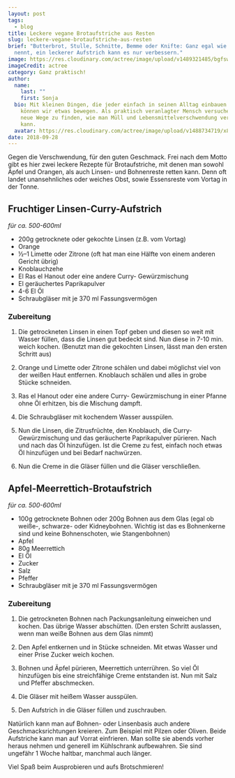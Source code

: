 ```yaml
---
layout: post
tags:
  - blog
title: Leckere vegane Brotaufstriche aus Resten
slug: leckere-vegane-brotaufstriche-aus-resten
brief: "Butterbrot, Stulle, Schnitte, Bemme oder Knifte: Ganz egal wie ihr es
  nennt, ein leckerer Aufstrich kann es nur verbessern."
image: https://res.cloudinary.com/actree/image/upload/v1489321485/bgfswfkvvcvwqybsuamq.jpg
imageCredit: actree
category: Ganz praktisch!
author:
  name:
    last: ""
    first: Sonja
  bio: Mit kleinen Dingen, die jeder einfach in seinen Alltag einbauen kann,
    können wir etwas bewegen. Als praktisch veranlagter Mensch versuche ich,
    neue Wege zu finden, wie man Müll und Lebensmittelverschwendung verhindern
    kann.
  avatar: https://res.cloudinary.com/actree/image/upload/v1488734719/x8yjmgb9aevnzug1znrt.jpg
date: 2018-09-28
---
```


Gegen die Verschwendung, für den guten Geschmack. Frei nach dem Motto gibt es hier zwei leckere Rezepte für Brotaufstriche, mit denen man sowohl Äpfel und Orangen, als auch Linsen- und Bohnenreste retten kann. Denn oft landet unansehnliches oder weiches Obst, sowie Essensreste vom Vortag in der Tonne.

## Fruchtiger Linsen-Curry-Aufstrich

*für ca. 500-600ml*

- 200g getrocknete oder gekochte Linsen (z.B. vom Vortag)
- Orange 
- ½–1 Limette oder Zitrone (oft hat man eine Hälfte von einem anderen Gericht übrig)
- Knoblauchzehe
- El Ras el Hanout oder eine andere Curry- Gewürzmischung
- El geräuchertes Paprikapulver
- 4-6 El Öl
- Schraubgläser mit je 370 ml Fassungsvermögen 


### Zubereitung

1. Die getrockneten Linsen in einen Topf geben und diesen so weit mit Wasser füllen, dass die Linsen gut bedeckt sind. Nun diese in 7-10 min. weich kochen.
(Benutzt man die gekochten Linsen, lässt man den ersten Schritt aus)

2. Orange und Limette oder Zitrone schälen und dabei möglichst viel von der weißen Haut entfernen. Knoblauch schälen und alles in grobe Stücke schneiden.

3. Ras el Hanout oder eine andere Curry- Gewürzmischung in einer Pfanne ohne Öl erhitzen, bis die Mischung dampft.

4. Die Schraubgläser mit kochendem Wasser ausspülen.

5. Nun die Linsen, die Zitrusfrüchte, den Knoblauch, die Curry- Gewürzmischung und das geräucherte Paprikapulver pürieren. Nach und nach das Öl hinzufügen. Ist die Creme zu fest, einfach noch etwas Öl hinzufügen und bei Bedarf nachwürzen.

6. Nun die Creme in die Gläser füllen und die Gläser verschließen.


## Apfel-Meerrettich-Brotaufstrich 

*für ca. 500-600ml*

- 100g getrocknete Bohnen oder 200g Bohnen aus dem Glas (egal ob weiße-, schwarze- oder Kidneybohnen. Wichtig ist das es Bohnenkerne sind und keine Bohnenschoten, wie Stangenbohnen)
- Apfel
- 80g Meerrettich
- El Öl
- Zucker
- Salz
- Pfeffer
- Schraubgläser mit je 370 ml Fassungsvermögen


### Zubereitung

1. Die getrockneten Bohnen nach Packungsanleitung einweichen und kochen. Das übrige Wasser abschütten.
(Den ersten Schritt auslassen, wenn man weiße Bohnen aus dem Glas nimmt)

2. Den Apfel entkernen und in Stücke schneiden. Mit etwas Wasser und einer Prise Zucker weich kochen.

3. Bohnen und Äpfel pürieren, Meerrettich unterrühren. So viel Öl hinzufügen bis eine streichfähige Creme entstanden ist. Nun mit Salz und Pfeffer abschmecken.

4. Die Gläser mit heißem Wasser ausspülen.

5. Den Aufstrich in die Gläser füllen und zuschrauben.

Natürlich kann man auf Bohnen- oder Linsenbasis auch andere Geschmacksrichtungen kreieren. Zum Beispiel mit Pilzen oder Oliven.
Beide Aufstriche kann man auf Vorrat einfrieren. Man sollte sie abends vorher heraus nehmen und generell im Kühlschrank aufbewahren. Sie sind ungefähr 1 Woche haltbar, manchmal auch länger.

Viel Spaß beim Ausprobieren und aufs Brotschmieren!